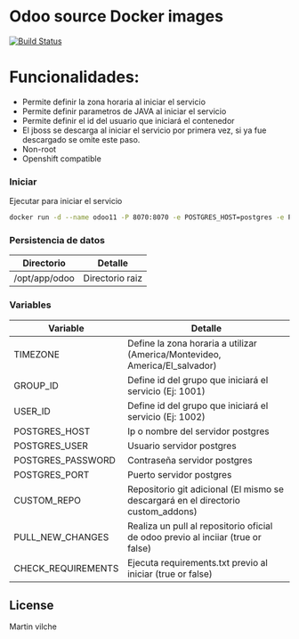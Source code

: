 # Odoo source Docker images

[![Build Status](https://travis-ci.org/joemccann/dillinger.svg?branch=master)](https://travis-ci.org/joemccann/dillinger)


# Funcionalidades:

  - Permite definir la zona horaria al iniciar el servicio
  - Permite definir parametros de JAVA al iniciar el servicio
  - Permite definir el id del usuario que iniciará el contenedor
  - El jboss se descarga al iniciar el servicio por primera vez, si ya fue descargado se omite este paso.
  - Non-root
  - Openshift compatible

### Iniciar


Ejecutar para iniciar el servicio

```sh
docker run -d --name odoo11 -P 8070:8070 -e POSTGRES_HOST=postgres -e POSTGRES_PASSWORD=12345 -e POSTGRES_USER=odoo -e POSTGRES_PORT=5432 -e TIMEZONE=America/Montevideo -e USER_ID=1000 -e GROUP_ID=1000 -v $PWD/odoo:/opt/app/odoo mvilche/odoo:11-alpine3.9

```

### Persistencia de datos


| Directorio | Detalle |
| ------ | ------ |
| /opt/app/odoo | Directorio raiz |


### Variables


| Variable | Detalle |
| ------ | ------ |
| TIMEZONE | Define la zona horaria a utilizar (America/Montevideo, America/El_salvador) |
| GROUP_ID | Define id del grupo que iniciará el servicio (Ej: 1001) |
| USER_ID | Define id del grupo que iniciará el servicio (Ej: 1002) |
| POSTGRES_HOST | Ip o nombre del servidor postgres |
| POSTGRES_USER | Usuario servidor postgres |
| POSTGRES_PASSWORD | Contraseña servidor postgres |
| POSTGRES_PORT | Puerto servidor postgres |
| CUSTOM_REPO  | Repositorio git adicional (El mismo se descargará en el directorio custom_addons) |
| PULL_NEW_CHANGES | Realiza un pull al repositorio oficial de odoo previo al inciiar (true or false) |
| CHECK_REQUIREMENTS | Ejecuta requirements.txt previo al iniciar (true or false) |

License
----

Martin vilche
